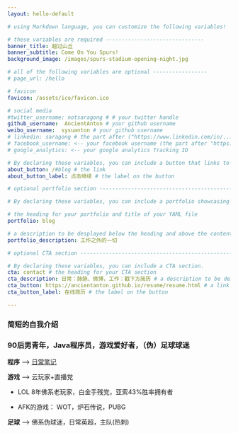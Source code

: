 ```yaml
---
layout: hello-default

# using Markdown language, you can customize the following variables!

# these variables are required -------------------------------
banner_title: 越过山丘
banner_subtitle: Come On You Spurs!
background_image: /images/spurs-stadium-opening-night.jpg

# all of the following variables are optional -----------------
# page_url: /hello

# favicon
favicon: /assets/ico/favicon.ico

# social media
#twitter_username: notsaragong # # your twitter handle
github_username:  AncientAnton # your github username
weibo_username:  sysuanton # your github username
# linkedin: saragong # the part after ("https://www.linkedin.com/in/...")
# facebook_username: <-- your facebook username (the part after "https://www.facebook.com/...")
# google_analytics: <-- your google analytics Tracking ID

# By declaring these variables, you can include a button that links to an external website or to media.
about_button: /#blog # the link
about_button_label: 点击继续 # the label on the button

# optional portfolio section ------------------------------------------

# By declaring these variables, you can include a portfolio showcasing your work and organize your portfolio's items into a custom layout, all without adding any CSS. In addition, you must 1) create an HTML file in the_includes folder for each project with the text you'd like to display, and 2) create a YAML file in the _data folder describing the order in which each project should be shown and categorized. See `/includes/example.html` and `/_data/work.yml` for examples.

# the heading for your portfolio and title of your YAML file
portfolio: blog

# a description to be desplayed below the heading and above the content
portfolio_description: 工作之外的一切

# optional CTA section --------------------------------------------------

# By declaring these variables, you can include a CTA section.
cta: contact # the heading for your CTA section
cta_description: 日常：脉脉、微博，工作：戳下方简历 # a description to be desplayed below the heading and above the content
cta_button: https://ancientanton.github.io/resume/resume.html # a link to an external website or to media
cta_button_label: 在线简历 # the label on the button

---			
```

[//]: # (Hi)

### 简短的**自我**介绍

### 90后男青年，Java程序员，游戏爱好者，（伪）足球球迷

**程序** --> [日常笔记](https://github.com/AncientAnton/Notes)

**游戏** --> 云玩家+直播党

* LOL 8年佛系老玩家，白金手残党，亚索43%胜率拥有者

* AFK的游戏： WOT，炉石传说，PUBG

**足球** --> 佛系伪球迷，日常英超，主队(热刺)
